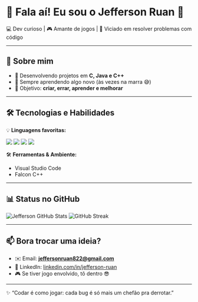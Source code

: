 # 👋 Fala aí! Eu sou o Jefferson Ruan 🚀

💻 Dev curioso | 🎮 Amante de jogos | 🧩 Viciado em resolver problemas com código

---

## 🚀 Sobre mim

* 🔭 Desenvolvendo projetos em **C, Java e C++**
* 🌱 Sempre aprendendo algo novo (às vezes na marra 😅)
* 🎯 Objetivo: **criar, errar, aprender e melhorar**

---

## 🛠️ Tecnologias e Habilidades

💡 **Linguagens favoritas:**
<p align="left">
  <img src="https://img.shields.io/badge/C-00599C?style=for-the-badge&logo=c&logoColor=white"/>
  <img src="https://img.shields.io/badge/Java-ED8B00?style=for-the-badge&logo=java&logoColor=white"/>
  <img src="https://img.shields.io/badge/HTML5-E34F26?style=for-the-badge&logo=html5&logoColor=white"/>
  <img src="https://img.shields.io/badge/CSS3-1572B6?style=for-the-badge&logo=css3&logoColor=white"/>

🛠️ **Ferramentas & Ambiente:**

* Visual Studio Code
* Falcon C++

---

## 📊 Status no GitHub

![Jefferson GitHub Stats](https://github-readme-stats.vercel.app/api?username=jeffersonruan\&show_icons=true\&theme=tokyonight)
![GitHub Streak](https://streak-stats.demolab.com?user=jeffersonruan&theme=tokyonight&hide_border=true)

---

## 📫 Bora trocar uma ideia?

* ✉️ Email: **[jeffersonruan822@gmail.com](mailto:jeffersonruan822@gmail.com)**
* 💼 LinkedIn: [linkedin.com/in/jefferson-ruan](https://www.linkedin.com/in/jefferson-ruan-068255367?utm_source=share&utm_campaign=share_via&utm_content=profile&utm_medium=android_app)
* 🎮 Se tiver jogo envolvido, tô dentro 😎

---

✨ “Codar é como jogar: cada bug é só mais um chefão pra derrotar.”
